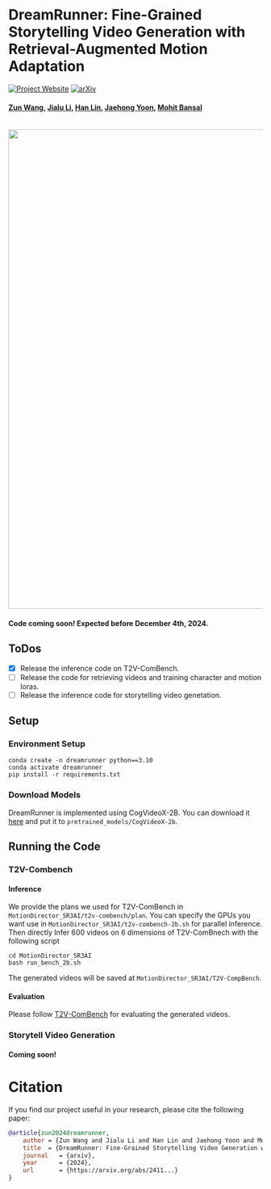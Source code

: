 # DreamRunner: Fine-Grained Storytelling Video Generation with Retrieval-Augmented Motion Adaptation

[![Project Website](https://img.shields.io/badge/Project-Website-blue)](https://dreamrunner-story2video.github.io)  [![arXiv](https://img.shields.io/badge/arXiv-2411.1665-b31b1b.svg)](https://arxiv.org/pdf/2411.16657)   

#### [Zun Wang](https://zunwang1.github.io/), [Jialu Li](https://jialuli-luka.github.io/), [Han Lin](https://hl-hanlin.github.io/), [Jaehong Yoon](https://jaehong31.github.io), [Mohit Bansal](https://www.cs.unc.edu/~mbansal/)

<br>
<img width="950" src="files/teaser.gif"/>
<br>


#### Code coming soon! Expected before December 4th, 2024.

## ToDos
- [x] Release the inference code on T2V-ComBench.
- [ ] Release the code for retrieving videos and training character and motion loras.
- [ ] Release the inference code for storytelling video genetation.

## Setup

### Environment Setup 
```shell
conda create -n dreamrunner python==3.10
conda activate dreamrunner
pip install -r requirements.txt 
```

### Download Models 
DreamRunner is implemented using CogVideoX-2B. You can download it [here](https://huggingface.co/THUDM/CogVideoX-2b) and put it to `pretrained_models/CogVideoX-2b`.

## Running the Code

### T2V-Combench

#### Inference
We provide the plans we used for T2V-ComBench in `MotionDirector_SR3AI/t2v-combench/plan`.
You can specify the GPUs you want use in `MotionDirector_SR3AI/t2v-combench-2b.sh` for parallel inference.
Then directly Infer 600 videos on 6 dimensions of T2V-ComBnech with the following script
```
cd MotionDirector_SR3AI
bash run_bench_2b.sh
```
The generated videos will be saved at `MotionDirector_SR3AI/T2V-CompBench`.

#### Evaluation
Please follow [T2V-ComBench](https://github.com/KaiyueSun98/T2V-CompBench) for evaluating the generated videos.

### Storytell Video Generation
#### Coming soon!

# Citation

If you find our project useful in your research, please cite the following paper:

```bibtex
@article{zun2024dreamrunner,
    author = {Zun Wang and Jialu Li and Han Lin and Jaehong Yoon and Mohit Bansal},
    title  = {DreamRunner: Fine-Grained Storytelling Video Generation with Retrieval-Augmented Motion Adaptation},
	journal   = {arxiv},
	year      = {2024},
	url       = {https://arxiv.org/abs/2411...}
}
```
